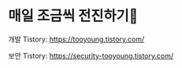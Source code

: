 매일 조금씩 전진하기🌟
======================

개발 Tistory: https://tooyoung.tistory.com/

보안 Tistory: https://security-tooyoung.tistory.com/
